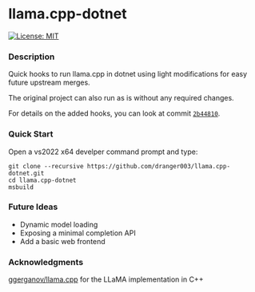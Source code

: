 # llama.cpp-dotnet

[![License: MIT](https://img.shields.io/badge/License-MIT-yellow.svg)](https://opensource.org/licenses/MIT)

### Description

Quick hooks to run llama.cpp in dotnet using light modifications for easy future upstream merges.

The original project can also run as is without any required changes.

For details on the added hooks, you can look at commit [`2b44810`](https://github.com/dranger003/llama.cpp/commit/2b4481038c416a0a9a386091f460a417de6797f1).

### Quick Start

Open a vs2022 x64 develper command prompt and type:
```
git clone --recursive https://github.com/dranger003/llama.cpp-dotnet.git
cd llama.cpp-dotnet
msbuild
```

### Future Ideas

- Dynamic model loading
- Exposing a minimal completion API
- Add a basic web frontend

### Acknowledgments
[ggerganov/llama.cpp](https://github.com/ggerganov/llama.cpp) for the LLaMA implementation in C++
